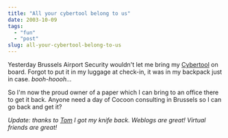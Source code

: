 ```yaml
---
title: "All your cybertool belong to us"
date: 2003-10-09
tags: 
  - "fun"
  - "post"
slug: all-your-cybertool-belong-to-us
---
```


Yesterday Brussels Airport Security wouldn't let me bring my [Cybertool](http://www.the-gadgeteer.com/swissarmy-cybertool-review.html) on board. Forgot to put it in my luggage at check-in, it was in my backpack just in case. _booh-hoooh..._

So I'm now the proud owner of a paper which I can bring to an office there to get it back. Anyone need a day of Cocoon consulting in Brussels so I can go back and get it?

_Update: thanks to [Tom](http://blogs.cocoondev.org/tomk/) I got my knife back. Weblogs are great! Virtual friends are great!_

